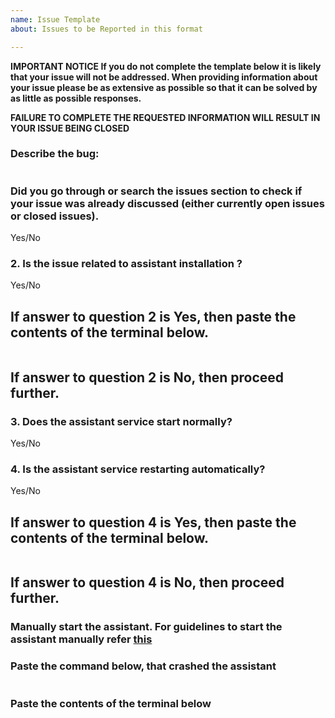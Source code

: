 ```yaml
---
name: Issue Template
about: Issues to be Reported in this format

---
```

**IMPORTANT NOTICE
If you do not complete the template below it is likely that your issue will not be addressed. When providing information about your issue please be as extensive as possible so that it can be solved by as little as possible responses.**  

**FAILURE TO COMPLETE THE REQUESTED INFORMATION WILL RESULT IN YOUR ISSUE BEING CLOSED**    


### Describe the bug:
```

```


### Did you go through or search the issues section to check if your issue was already discussed (either currently open issues or closed issues).
Yes/No

### 2. Is the issue related to assistant installation ?
Yes/No

## If answer to question 2 is Yes, then paste the contents of the terminal below.

```

```

## If answer to question 2 is No, then proceed further.
### 3. Does the assistant service start normally?
Yes/No

### 4. Is the assistant service restarting automatically?
Yes/No

## If answer to question 4 is Yes, then paste the contents of the terminal below.

```

```

## If answer to question 4 is No, then proceed further.
### Manually start the assistant. For guidelines to start the assistant manually refer [this](https://github.com/shivasiddharth/GassistPi#manually-start-the-assistant)

### Paste the command below, that crashed the assistant
```

```

### Paste the contents of the terminal below
```

```
